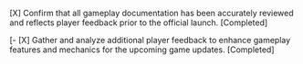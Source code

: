 [X] Confirm that all gameplay documentation has been accurately reviewed and reflects player feedback prior to the official launch. [Completed]

[- [X] Gather and analyze additional player feedback to enhance gameplay features and mechanics for the upcoming game updates. [Completed]